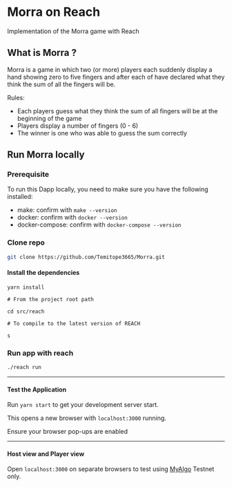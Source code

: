 # Morra on Reach
Implementation of the Morra game with Reach

## What is Morra ?
Morra is a game in which two (or more) players each suddenly display a hand showing zero to five fingers and after each of have declared what they think the sum of all the fingers will be.

Rules:
- Each players guess what they think the sum of all fingers will be at the beginning of the game
- Players display a number of fingers (0 - 6)
- The winner is one who was able to guess the sum correctly

## Run Morra locally

### Prerequisite
To run this Dapp locally, you need to make sure you have the following installed:
- make: confirm with `make --version`
- docker: confirm with `docker --version`
- docker-compose: confirm with `docker-compose --version`


### Clone repo
```bash
git clone https://github.com/Temitope3665/Morra.git
```

#### Install the dependencies

```
yarn install

# From the project root path

cd src/reach

# To compile to the latest version of REACH

s
```

### Run app with reach
```bash
./reach run
```

---

#### Test the Application


Run `yarn start` to get your development server start.

This opens a new browser with `localhost:3000` running.

Ensure your browser pop-ups are enabled

---

#### Host view and Player view

Open `localhost:3000` on separate browsers to test using [MyAlgo](https://wallet.myalgo.com/) Testnet only.
